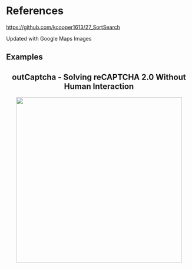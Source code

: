 # References

https://github.com/kcooper1613/27_SortSearch

Updated with Google Maps Images

## Examples

<h2 align="center">outCaptcha - Solving reCAPTCHA 2.0 Without Human Interaction</h2>
<p align="center"><i>
  <img src="src/solved.png" width="450"/>
</i></p>

